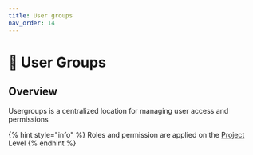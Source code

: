 ```yaml
---
title: User groups
nav_order: 14
---
```


# 👥 User Groups

## Overview

Usergroups is a centralized location for managing user access and permissions

{% hint style="info" %}
Roles and permission are applied on the [Project ](../projects/)Level
{% endhint %}





